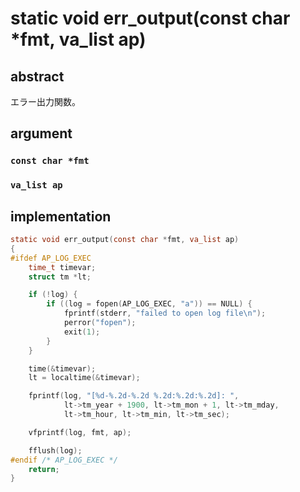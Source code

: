 # static void err_output(const char *fmt, va_list ap)

## abstract

エラー出力関数。

## argument

### `const char *fmt`

### `va_list ap`

## implementation

```c
static void err_output(const char *fmt, va_list ap)
{
#ifdef AP_LOG_EXEC
    time_t timevar;
    struct tm *lt;

    if (!log) {
        if ((log = fopen(AP_LOG_EXEC, "a")) == NULL) {
            fprintf(stderr, "failed to open log file\n");
            perror("fopen");
            exit(1);
        }
    }

    time(&timevar);
    lt = localtime(&timevar);

    fprintf(log, "[%d-%.2d-%.2d %.2d:%.2d:%.2d]: ",
            lt->tm_year + 1900, lt->tm_mon + 1, lt->tm_mday,
            lt->tm_hour, lt->tm_min, lt->tm_sec);

    vfprintf(log, fmt, ap);

    fflush(log);
#endif /* AP_LOG_EXEC */
    return;
}
```